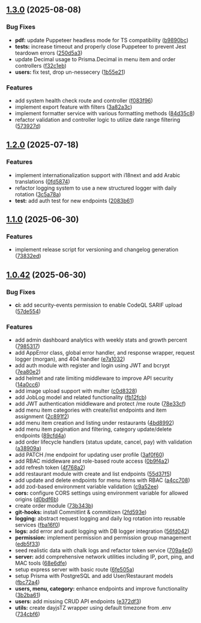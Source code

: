 ## [1.3.0](https://github.com/mohammed-taysser/foody/compare/v1.2.0...v1.3.0) (2025-08-08)


### Bug Fixes

* **pdf:** update Puppeteer headless mode for TS compatibility ([b9890bc](https://github.com/mohammed-taysser/foody/commit/b9890bc56774d1adfd4e10cc4d6d9c9eef728dc9))
* **tests:** increase timeout and properly close Puppeteer to prevent Jest teardown errors ([250d5a3](https://github.com/mohammed-taysser/foody/commit/250d5a3fa5d6c16ec3bf4091f3ceec996a48b4dd))
* update Decimal usage to Prisma.Decimal in menu item and order controllers ([f32c1eb](https://github.com/mohammed-taysser/foody/commit/f32c1eb26ecb91a0d2cd90b3a47c0b8e1344b27e))
* **users:** fix test, drop un-nessecery ([1b55e21](https://github.com/mohammed-taysser/foody/commit/1b55e219f8bf4a56285b57459029d8e88e1ec5d3))


### Features

* add system health check route and controller ([f083f96](https://github.com/mohammed-taysser/foody/commit/f083f96aa90259d589e81720cec99b4fd6bad6d1))
* implement export feature with filters ([3a82a3c](https://github.com/mohammed-taysser/foody/commit/3a82a3c1e679b3620e6c0b44f3a4329558822780))
* implement formatter service with various formatting methods ([84d35c8](https://github.com/mohammed-taysser/foody/commit/84d35c8c15e7ac1e49b559cffc10fbc271c0b377))
* refactor validation and controller logic to utilize date range filtering ([573927d](https://github.com/mohammed-taysser/foody/commit/573927dcdd5521d3dd700277bd02a58b483480c1))

## [1.2.0](https://github.com/mohammed-taysser/foody/compare/v1.1.0...v1.2.0) (2025-07-18)

### Features

- implement internationalization support with i18next and add Arabic translations ([0fd5874](https://github.com/mohammed-taysser/foody/commit/0fd58740775a64308a5d98313cf1fb332c40a987))
- refactor logging system to use a new structured logger with daily rotation ([3c5a78a](https://github.com/mohammed-taysser/foody/commit/3c5a78ac00662ced83b3cb0592b83d751cd533f0))
- **test:** add auth test for new endpoints ([2083b61](https://github.com/mohammed-taysser/foody/commit/2083b614b3b8e2b098b47efee41460e890ba4445))

## [1.1.0](https://github.com/mohammed-taysser/foody/compare/v1.0.42...v1.1.0) (2025-06-30)

### Features

- implement release script for versioning and changelog generation ([73832ed](https://github.com/mohammed-taysser/foody/commit/73832ed9d90de46dbce958b07327132da40d87c1))

## [1.0.42](https://github.com/mohammed-taysser/foody/compare/v1.0.41...v1.0.42) (2025-06-30)

### Bug Fixes

- **ci:** add security-events permission to enable CodeQL SARIF upload ([57de554](https://github.com/mohammed-taysser/foody/commit/57de554a9f1eac2d4fab48679c8e6d0eb3bfd370))

### Features

- add admin dashboard analytics with weekly stats and growth percent ([7985317](https://github.com/mohammed-taysser/foody/commit/7985317d6cc5126623f33a51a59c11421332cbd3))
- add AppError class, global error handler, and response wrapper, request logger (morgan), and 404 handler ([e7a1032](https://github.com/mohammed-taysser/foody/commit/e7a103282d2b3e4cdec94795cccda597412bfe14))
- add auth module with register and login using JWT and bcrypt ([7ea80e2](https://github.com/mohammed-taysser/foody/commit/7ea80e266e28afcca274b0765c9fbb66961fe22d))
- add helmet and rate limiting middleware to improve API security ([14a0cc6](https://github.com/mohammed-taysser/foody/commit/14a0cc679eac88415a7c56f5ff3876bdeed35efc))
- add image upload support with multer ([c0d8328](https://github.com/mohammed-taysser/foody/commit/c0d832828d1feed0aa1d2d6cdc359a7917cf45e6))
- add JobLog model and related functionality ([fb12fcb](https://github.com/mohammed-taysser/foody/commit/fb12fcb57075b5b89751b6b2d882323e1a174e2b))
- add JWT authentication middleware and protect /me route ([78e33cf](https://github.com/mohammed-taysser/foody/commit/78e33cf2d7c71083ea891161e4c331ae20f9fc5c))
- add menu item categories with create/list endpoints and item assignment ([2c891f2](https://github.com/mohammed-taysser/foody/commit/2c891f29ce25a376b15b806a441b9d268f97d13e))
- add menu item creation and listing under restaurants ([4bd8992](https://github.com/mohammed-taysser/foody/commit/4bd89923b03321dd941beb924e526f986409b61e))
- add menu item pagination and filtering, category update/delete endpoints ([89cfd4a](https://github.com/mohammed-taysser/foody/commit/89cfd4a2cad371b11c22a8f706ded600004049ea))
- add order lifecycle handlers (status update, cancel, pay) with validation ([a38909a](https://github.com/mohammed-taysser/foody/commit/a38909a277998a222d072148b984a7e5421fc963))
- add PATCH /me endpoint for updating user profile ([3af0f60](https://github.com/mohammed-taysser/foody/commit/3af0f60dc483a08c524c19f93b0cf272429246fd))
- add RBAC middleware and role-based route access ([0b9f4a2](https://github.com/mohammed-taysser/foody/commit/0b9f4a22be394444fe9a7e592ca8cb1f2d6ab6e5))
- add refresh token ([4f768a2](https://github.com/mohammed-taysser/foody/commit/4f768a22c7ab0c65e36cf8e87a6abea40f0af5f2))
- add restaurant module with create and list endpoints ([55d37f5](https://github.com/mohammed-taysser/foody/commit/55d37f59d99104aa098d37ebdf96eb925d94830c))
- add update and delete endpoints for menu items with RBAC ([a4cc708](https://github.com/mohammed-taysser/foody/commit/a4cc708d216100217a862cd7fc3030d22a41acba))
- add zod-based environment variable validation ([c9a52ee](https://github.com/mohammed-taysser/foody/commit/c9a52ee29de667ca47b3f6dd90b17c3196717026))
- **cors:** configure CORS settings using environment variable for allowed origins ([d0bdf6b](https://github.com/mohammed-taysser/foody/commit/d0bdf6ba967f1650f9bf78579ec8b75328ceb5b9))
- create order module ([73b343b](https://github.com/mohammed-taysser/foody/commit/73b343b969bb7f3c3d58aa51c7659175701b0424))
- **git-hooks:** install Commitlint & commitizen ([2fd593e](https://github.com/mohammed-taysser/foody/commit/2fd593e2f784b814c6d91f6c1f8659e28cb2080c))
- **logging:** abstract request logging and daily log rotation into reusable services ([fba16f0](https://github.com/mohammed-taysser/foody/commit/fba16f091bb89d653ad0a41aaaf207afdf968eef))
- **logs:** add error and audit logging with DB logger integration ([56fd042](https://github.com/mohammed-taysser/foody/commit/56fd0429a9ff8db1b3aeabaa4e678a265fbe27af))
- **permission:** implement permission and permission group management ([edb5f33](https://github.com/mohammed-taysser/foody/commit/edb5f338b2d34a89522c875161a3a5fe63f03b70))
- seed realistic data with chalk logs and refactor token service ([709a4e0](https://github.com/mohammed-taysser/foody/commit/709a4e0f585db61c285aa049b0ff89f5d13095fb))
- **server:** add comprehensive network utilities including IP, port, ping, and MAC tools ([68e6dfe](https://github.com/mohammed-taysser/foody/commit/68e6dfec7bfbd36ce178d7b0ce655e7f3abe2687))
- setup express server with basic route ([6fe505a](https://github.com/mohammed-taysser/foody/commit/6fe505a659400ca7e9b75887e3e818c455f8c20e))
- setup Prisma with PostgreSQL and add User/Restaurant models ([fbc72a4](https://github.com/mohammed-taysser/foody/commit/fbc72a4f2be7b7ebd7e80830d37768da3b0c3ce0))
- **users, menu, category:** enhance endpoints and improve functionality ([3b2ba61](https://github.com/mohammed-taysser/foody/commit/3b2ba61f0630a574cfe13114c5a5103c641b83c4))
- **users:** add missing CRUD API endpoints ([e372df3](https://github.com/mohammed-taysser/foody/commit/e372df35f03367b600040eddb2b2f184b874a9ad))
- **utils:** create dayjsTZ wrapper using default timezone from .env ([734cbf6](https://github.com/mohammed-taysser/foody/commit/734cbf6ce5849c814096c99c90a9f97e2fcc50d9))

